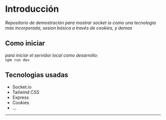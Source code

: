 # Introducción

_Repositorio de demostración para mostrar socket io como una tecnologia más incorporada, sesion básica a través de cookies, y demas_

## Como iniciar
_para iniciar el servidor local como desarrollo:<br>_
`npm run dev`


## Tecnologias usadas
* Socket.io
* Tailwind CSS
* Express
* Cookies
* ...

<hr>
